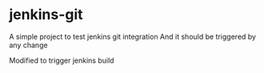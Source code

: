 # jenkins-git

A simple project to test jenkins git integration
And it should be triggered by any change

Modified to trigger jenkins build
